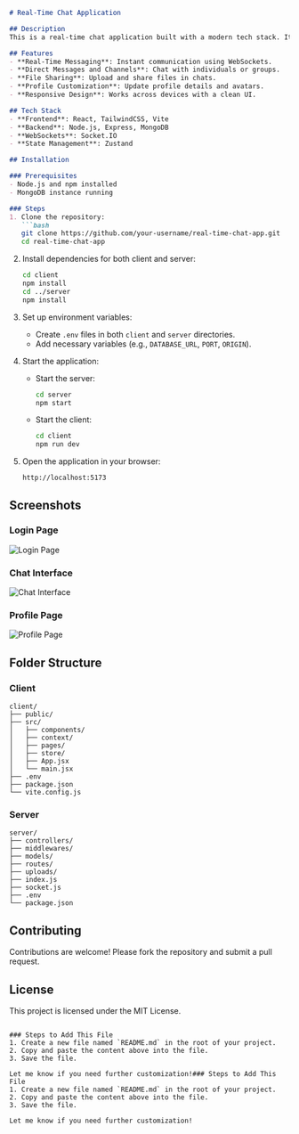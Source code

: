 
```markdown
# Real-Time Chat Application

## Description
This is a real-time chat application built with a modern tech stack. It allows users to communicate via direct messages and channels, share files, and customize their profiles. The application supports real-time updates using WebSockets and provides a seamless user experience.

## Features
- **Real-Time Messaging**: Instant communication using WebSockets.
- **Direct Messages and Channels**: Chat with individuals or groups.
- **File Sharing**: Upload and share files in chats.
- **Profile Customization**: Update profile details and avatars.
- **Responsive Design**: Works across devices with a clean UI.

## Tech Stack
- **Frontend**: React, TailwindCSS, Vite
- **Backend**: Node.js, Express, MongoDB
- **WebSockets**: Socket.IO
- **State Management**: Zustand

## Installation

### Prerequisites
- Node.js and npm installed
- MongoDB instance running

### Steps
1. Clone the repository:
   ```bash
   git clone https://github.com/your-username/real-time-chat-app.git
   cd real-time-chat-app
   ```

2. Install dependencies for both client and server:
   ```bash
   cd client
   npm install
   cd ../server
   npm install
   ```

3. Set up environment variables:
   - Create `.env` files in both `client` and `server` directories.
   - Add necessary variables (e.g., `DATABASE_URL`, `PORT`, `ORIGIN`).

4. Start the application:
   - Start the server:
     ```bash
     cd server
     npm start
     ```
   - Start the client:
     ```bash
     cd client
     npm run dev
     ```

5. Open the application in your browser:
   ```
   http://localhost:5173
   ```

## Screenshots
### Login Page
![Login Page](Screenshots/image.png)

### Chat Interface
![Chat Interface](Screenshots/image2.png)

### Profile Page
![Profile Page](Screenshots/image3.png)

## Folder Structure
### Client
```
client/
├── public/
├── src/
│   ├── components/
│   ├── context/
│   ├── pages/
│   ├── store/
│   ├── App.jsx
│   └── main.jsx
├── .env
├── package.json
└── vite.config.js
```

### Server
```
server/
├── controllers/
├── middlewares/
├── models/
├── routes/
├── uploads/
├── index.js
├── socket.js
├── .env
└── package.json
```

## Contributing
Contributions are welcome! Please fork the repository and submit a pull request.

## License
This project is licensed under the MIT License.
```

### Steps to Add This File
1. Create a new file named `README.md` in the root of your project.
2. Copy and paste the content above into the file.
3. Save the file.

Let me know if you need further customization!### Steps to Add This File
1. Create a new file named `README.md` in the root of your project.
2. Copy and paste the content above into the file.
3. Save the file.

Let me know if you need further customization!
